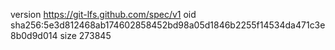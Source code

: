 version https://git-lfs.github.com/spec/v1
oid sha256:5e3d812468ab174602858452bd98a05d1846b2255f14534da471c3e8b0d9d014
size 273845
